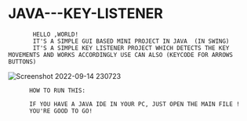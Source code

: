 # JAVA---KEY-LISTENER 
           HELLO ,WORLD!
           IT'S A SIMPLE GUI BASED MINI PROJECT IN JAVA  (IN SWING)
           IT'S A SIMPLE KEY LISTENER PROJECT WHICH DETECTS THE KEY MOVEMENTS AND WORKS ACCORDINGLY USE CAN ALSO (KEYCODE FOR ARROWS BUTTONS)
           
           
![Screenshot 2022-09-14 230723](https://user-images.githubusercontent.com/92202343/190912926-8b5ae7d2-99aa-4229-97d9-90df1ec426be.png)

              
              
          HOW TO RUN THIS:
         
          IF YOU HAVE A JAVA IDE IN YOUR PC, JUST OPEN THE MAIN FILE ! 
          YOU'RE GOOD TO GO!
